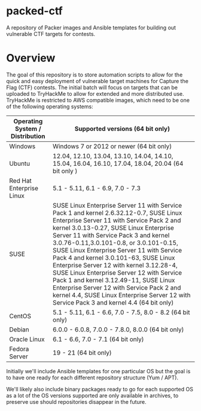 # packed-ctf
A repository of Packer images and Ansible templates for building out vulnerable CTF targets for contests.

# Overview
The goal of this repository is to store automation scripts to allow for the quick and easy deployment of vulnerable target machines for Capture the Flag (CTF) contests.  The initial batch will focus on targets that can be uploaded to TryHackMe to allow for extended and more distributed use.  TryHackMe is restricted to AWS compatible images, which need to be one of the following operating systems:

| Operating System / Distribution | Supported versions (64 bit only) |
| ------------------------------- | ------------------ |
| Windows                         | Windows 7 or 2012 or newer (64 bit only) |
| Ubuntu                          | 12.04, 12.10, 13.04, 13.10, 14.04, 14.10, 15.04, 16.04, 16.10, 17.04, 18.04, 20.04 (64 bit only ) |
| Red Hat Enterprise Linux        | 5.1 - 5.11, 6.1 - 6.9, 7.0 - 7.3 |
| SUSE                            | SUSE Linux Enterprise Server 11 with Service Pack 1 and kernel 2.6.32.12-0.7, SUSE Linux Enterprise Server 11 with Service Pack 2 and kernel 3.0.13-0.27, SUSE Linux Enterprise Server 11 with Service Pack 3 and kernel 3.0.76-0.11,3.0.101-0.8, or 3.0.101-0.15, SUSE Linux Enterprise Server 11 with Service Pack 4 and kernel 3.0.101-63, SUSE Linux Enterprise Server 12 with kernel 3.12.28-4, SUSE Linux Enterprise Server 12 with Service Pack 1 and kernel 3.12.49-11, SUSE Linux Enterprise Server 12 with Service Pack 2 and kernel 4.4, SUSE Linux Enterprise Server 12 with Service Pack 3 and kernel 4.4 (64 bit only) |
| CentOS                       | 5.1 - 5.11, 6.1 - 6.6, 7.0 - 7.5, 8.0 - 8.2 (64 bit only) |
| Debian                       | 6.0.0 - 6.0.8, 7.0.0 - 7.8.0, 8.0.0 (64 bit only) |
| Oracle Linux | 6.1 - 6.6, 7.0 - 7.1 (64 bit only) |
| Fedora Server | 19 - 21 (64 bit only) |

Initially we'll include Ansible templates for one particular OS but the goal is to have one ready for each different repository structure (Yum / APT).

We'll likely also include binary packages ready to go for each supported OS as a lot of the OS versions supported are only available in archives, to preserve use should repositories disappear in the future.
